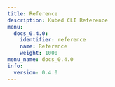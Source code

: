 ```yaml
---
title: Reference
description: Kubed CLI Reference
menu:
  docs_0.4.0:
    identifier: reference
    name: Reference
    weight: 1000
menu_name: docs_0.4.0
info:
  version: 0.4.0
---
```


